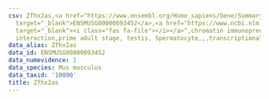 ```yaml
---
csv: Zfhx2as,<a href="https://www.ensembl.org/Homo_sapiens/Gene/Summary?db=core;g=ENSMUSG00000093452"
  target="_blank">ENSMUSG00000093452</a>,<a href="https://www.ncbi.nlm.nih.gov/pubmed/25450459"
  target="_blank"><i class="fas fa-file"></i></a>",chromatin immunoprecipitation assay,direct
  interaction,prime adult stage, testis, Spermatocyte,,,transcriptional regulation,
data_alias: Zfhx2as
data_id: ENSMUSG00000093452
data_numevidence: 1
data_species: Mus musculus
data_taxid: '10090'
title: Zfhx2as
---
```

